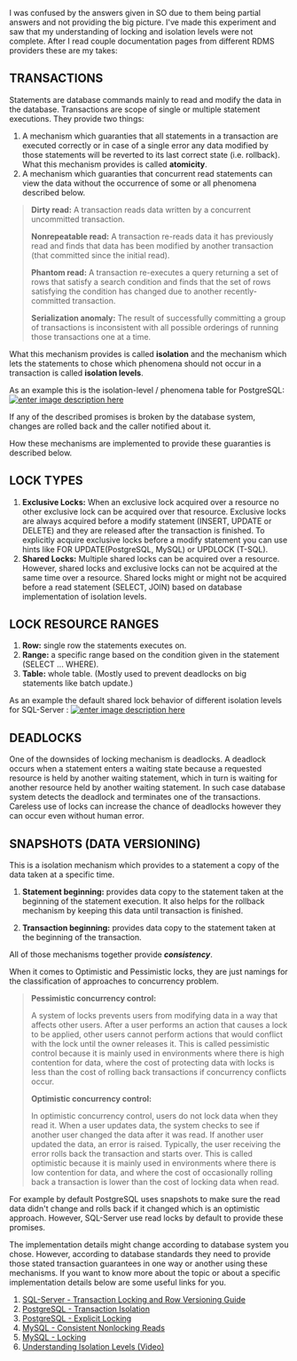 I was confused by the answers given in SO due to them being partial answers and not providing the big picture. I've made this experiment and saw that my understanding of locking and isolation levels were not complete. After I read couple documentation pages from different RDMS providers these are my takes:

TRANSACTIONS
----------------

Statements are database commands mainly to read and modify the data in the database. Transactions are scope of single or multiple statement executions. They provide two things:

 1. A mechanism which guaranties that all statements in a transaction are executed correctly or in case of a single error any data modified by those statements will be reverted to its last correct state (i.e. rollback). What this mechanism provides is called **atomicity**.
 2. A mechanism which guaranties that concurrent read statements can view the data without the occurrence of some or all phenomena described below. 

> **Dirty read:** A transaction reads data written by a concurrent
> uncommitted transaction.
> 
> **Nonrepeatable read:** A transaction re-reads data it has previously read
> and finds that data has been modified by another transaction (that
> committed since the initial read).
> 
> **Phantom read:** A transaction re-executes a query returning a set of
> rows that satisfy a search condition and finds that the set of rows
> satisfying the condition has changed due to another recently-committed
> transaction.
> 
> **Serialization anomaly:** The result of successfully committing a group
> of transactions is inconsistent with all possible orderings of running
> those transactions one at a time.

What this mechanism provides is called **isolation** and the mechanism which lets the statements to chose which phenomena should not occur in a transaction is called **isolation levels**.

As an example this is the isolation-level / phenomena table for PostgreSQL:
[![enter image description here][1]][1]


If any of the described promises is broken by the database system, changes are rolled back and the caller notified about it.


How these mechanisms are implemented to provide these guaranties is described below.

LOCK TYPES
-----

 1. **Exclusive Locks:** When an exclusive lock acquired over a resource no other exclusive lock can be acquired over that resource. Exclusive locks are always acquired before a modify statement (INSERT, UPDATE or DELETE) and they are released after the transaction is finished. To explicitly acquire exclusive locks before a modify statement you can use hints like FOR UPDATE(PostgreSQL, MySQL) or UPDLOCK (T-SQL).
 2. **Shared Locks:** Multiple shared locks can be acquired over a resource. However, shared locks and exclusive locks can not be acquired at the same time over a resource. Shared locks might or might not be acquired before a read statement (SELECT, JOIN) based on database implementation of isolation levels.

LOCK RESOURCE RANGES
-----------

 1. **Row:** single row the statements executes on.
 2. **Range:** a specific range based on the condition given in the statement (SELECT ... WHERE).
 3. **Table:** whole table. (Mostly used to prevent deadlocks on big statements like batch update.)

As an example the default shared lock behavior of different isolation levels for SQL-Server :
[![enter image description here][2]][2]

DEADLOCKS
---------
One of the downsides of locking mechanism is deadlocks. A deadlock occurs when a statement enters a waiting state because a requested resource is held by another waiting statement, which in turn is waiting for another resource held by another waiting statement. In such case database system detects the deadlock and terminates one of the transactions. Careless use of locks can increase the chance of deadlocks however they can occur even without human error.

SNAPSHOTS (DATA VERSIONING)
----------------------------
This is a isolation mechanism which provides to a statement a copy of the data taken at a specific time. 

 1. **Statement beginning:** provides data copy to the statement taken at the beginning of the statement execution. It also helps for the rollback mechanism by keeping this data until transaction is finished.

 2. **Transaction beginning:** provides data copy to the statement taken at the beginning of the transaction.


All of those mechanisms together provide ***consistency***.

When it comes to Optimistic and Pessimistic locks, they are just namings for the classification of approaches to concurrency problem.

> **Pessimistic concurrency control:**
> 
> A system of locks prevents users from modifying data in a way that
> affects other users. After a user performs an action that causes a
> lock to be applied, other users cannot perform actions that would
> conflict with the lock until the owner releases it. This is called
> pessimistic control because it is mainly used in environments where
> there is high contention for data, where the cost of protecting data
> with locks is less than the cost of rolling back transactions if
> concurrency conflicts occur.
> 
> **Optimistic concurrency control:**
> 
> In optimistic concurrency control, users do not lock data when they
> read it. When a user updates data, the system checks to see if another
> user changed the data after it was read. If another user updated the
> data, an error is raised. Typically, the user receiving the error
> rolls back the transaction and starts over. This is called optimistic
> because it is mainly used in environments where there is low
> contention for data, and where the cost of occasionally rolling back a
> transaction is lower than the cost of locking data when read.


For example by default PostgreSQL uses snapshots to make sure the read data didn't change and rolls back if it changed which is an optimistic approach.  However, SQL-Server use read locks by default to provide these promises.

The implementation details might change according to database system you chose. However, according to database standards they need to provide those stated transaction guarantees in one way or another using these mechanisms. If you want to know more about the topic or about a specific implementation details below are some useful links for you.

 1. [SQL-Server - Transaction Locking and Row Versioning Guide][3]
 2. [PostgreSQL - Transaction Isolation][4]
 3. [PostgreSQL - Explicit Locking][5]
 4. [MySQL - Consistent Nonlocking Reads][6]
 5. [MySQL - Locking][7]
 6. [Understanding Isolation Levels (Video)][8]


 


  [1]: https://i.stack.imgur.com/OiGV5.png
  [2]: https://i.stack.imgur.com/ePMkf.png
  [3]: https://docs.microsoft.com/en-us/sql/relational-databases/sql-server-transaction-locking-and-row-versioning-guide?view=sql-server-ver15#Basics
  [4]: https://www.postgresql.org/docs/current/transaction-iso.html
  [5]: https://www.postgresql.org/docs/9.1/explicit-locking.htm
  [6]: https://dev.mysql.com/doc/refman/8.0/en/innodb-consistent-read.html
  [7]: https://dev.mysql.com/doc/refman/8.0/en/innodb-locking.html
  [8]: https://youtu.be/-gxyut1VLcs
